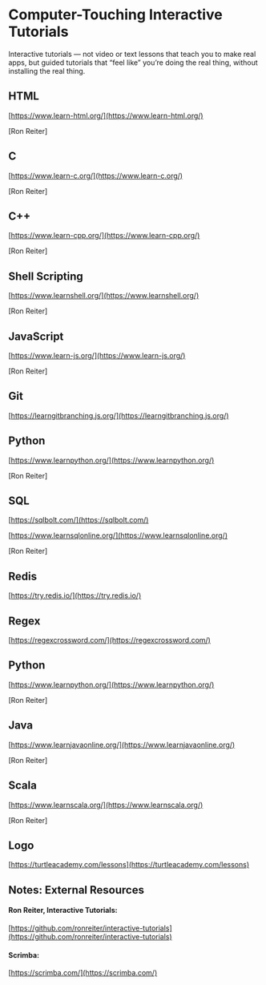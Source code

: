 # Computer-Touching Interactive Tutorials

Interactive tutorials — not video or text lessons that teach you to make real apps, but guided tutorials that “feel like” you’re doing the real thing, without installing the real thing.


## HTML

[https://www.learn-html.org/](https://www.learn-html.org/)

[Ron Reiter]

## C

[https://www.learn-c.org/](https://www.learn-c.org/)

[Ron Reiter]

## C++

[https://www.learn-cpp.org/](https://www.learn-cpp.org/)

[Ron Reiter]

## Shell Scripting

[https://www.learnshell.org/](https://www.learnshell.org/)

[Ron Reiter]

  
## JavaScript

[https://www.learn-js.org/](https://www.learn-js.org/)

[Ron Reiter]

## Git

[https://learngitbranching.js.org/](https://learngitbranching.js.org/)

## Python

[https://www.learnpython.org/](https://www.learnpython.org/)

[Ron Reiter]

## SQL

[https://sqlbolt.com/](https://sqlbolt.com/)

[https://www.learnsqlonline.org/](https://www.learnsqlonline.org/)

[Ron Reiter]

## Redis

[https://try.redis.io/](https://try.redis.io/)

## Regex

[https://regexcrossword.com/](https://regexcrossword.com/)

## Python  

[https://www.learnpython.org/](https://www.learnpython.org/)

[Ron Reiter]

## Java

[https://www.learnjavaonline.org/](https://www.learnjavaonline.org/)

[Ron Reiter]

## Scala

[https://www.learnscala.org/](https://www.learnscala.org/)

[Ron Reiter]

## Logo

[https://turtleacademy.com/lessons](https://turtleacademy.com/lessons)

## Notes: External Resources

#### Ron Reiter, Interactive Tutorials:
[https://github.com/ronreiter/interactive-tutorials](https://github.com/ronreiter/interactive-tutorials)

#### Scrimba:
[https://scrimba.com/](https://scrimba.com/)
